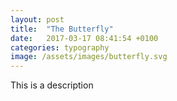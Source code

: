 ```yaml
---
layout: post
title:  "The Butterfly"
date:   2017-03-17 08:41:54 +0100
categories: typography
image: /assets/images/butterfly.svg
---
```

This is a description